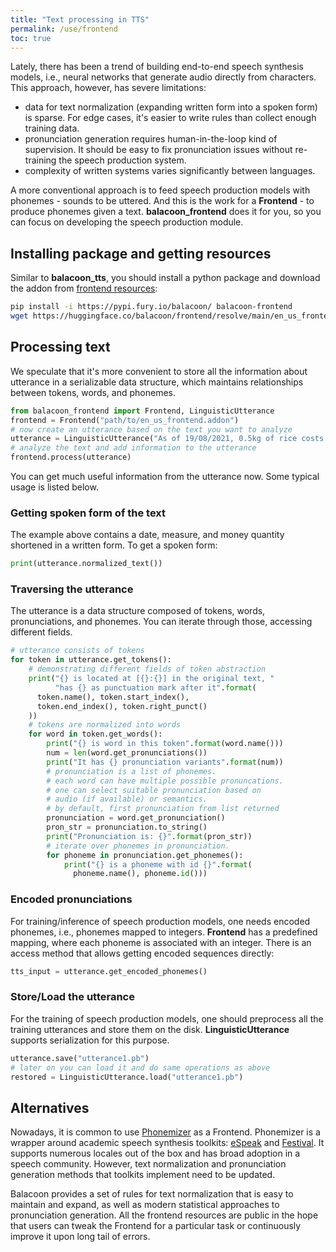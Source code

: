 ```yaml
---
title: "Text processing in TTS"
permalink: /use/frontend
toc: true
---
```


Lately, there has been a trend of building end-to-end
speech synthesis models, i.e., neural networks that
generate audio directly from characters.
This approach, however, has severe limitations:

- data for text normalization (expanding written
  form into a spoken form) is sparse. For edge cases,
  it's easier to write rules than collect enough training
  data.
- pronunciation generation requires human-in-the-loop
  kind of supervision. It should be easy to fix pronunciation
  issues without re-training the speech production system.
- complexity of written systems varies significantly between languages.

A more conventional approach is to feed speech production models
with phonemes - sounds to be uttered.
And this is the work for a **Frontend** - to produce phonemes
given a text. **balacoon_frontend** does it for you,
so you can focus on developing the speech production module.

## Installing package and getting resources

Similar to **balacoon_tts**, you should install a python package and
download the addon from [frontend resources](https://huggingface.co/balacoon/frontend):

```bash
pip install -i https://pypi.fury.io/balacoon/ balacoon-frontend
wget https://huggingface.co/balacoon/frontend/resolve/main/en_us_frontend.addon
```

## Processing text

We speculate that it's more convenient to store all the information
about utterance in a serializable data structure, which maintains
relationships between tokens, words, and phonemes.

```python
from balacoon_frontend import Frontend, LinguisticUtterance
frontend = Frontend("path/to/en_us_frontend.addon")
# now create an utterance based on the text you want to analyze
utterance = LinguisticUtterance("As of 19/08/2021, 0.5kg of rice costs 1.34$")
# analyze the text and add information to the utterance
frontend.process(utterance)
```

You can get much useful information from the utterance now.
Some typical usage is listed below.


### Getting spoken form of the text

The example above contains a date, measure, and money quantity shortened in a written form.
To get a spoken form:

```python
print(utterance.normalized_text())
```

### Traversing the utterance

The utterance is a data structure composed of tokens, words, pronunciations, and phonemes.
You can iterate through those, accessing different fields.

```python
# utterance consists of tokens
for token in utterance.get_tokens():
    # demonstrating different fields of token abstraction
    print("{} is located at [{}:{}] in the original text, "
          "has {} as punctuation mark after it".format(
      token.name(), token.start_index(),
      token.end_index(), token.right_punct()
    ))
    # tokens are normalized into words
    for word in token.get_words():
        print("{} is word in this token".format(word.name()))
        num = len(word.get_pronunciations())
        print("It has {} pronunciation variants".format(num))
        # pronunciation is a list of phonemes.
        # each word can have multiple possible pronuncations.
        # one can select suitable pronunciation based on
        # audio (if available) or semantics.
        # by default, first pronunciation from list returned
        pronunciation = word.get_pronunciation()
        pron_str = pronunciation.to_string()
        print("Pronunciation is: {}".format(pron_str))
        # iterate over phonemes in pronunciation.
        for phoneme in pronunciation.get_phonemes():
            print("{} is a phoneme with id {}".format(
              phoneme.name(), phoneme.id()))
```

### Encoded pronunciations

For training/inference of speech production models, one 
needs encoded phonemes, i.e., phonemes mapped to integers.
**Frontend** has a predefined mapping, where each phoneme
is associated with an integer. There is an access method that allows
getting encoded sequences directly:

```python
tts_input = utterance.get_encoded_phonemes()
```

### Store/Load the utterance

For the training of speech production models, one should preprocess all the training utterances and store them on the disk.
**LinguisticUtterance** supports serialization for this purpose.

```python
utterance.save("utterance1.pb")
# later on you can load it and do same operations as above
restored = LinguisticUtterance.load("utterance1.pb")
```

## Alternatives

Nowadays, it is common to use [Phonemizer](https://github.com/bootphon/phonemizer) as a Frontend.
Phonemizer is a wrapper around academic speech synthesis toolkits: 
[eSpeak](https://github.com/espeak-ng/espeak-ng) and [Festival](https://github.com/festvox/festival).
It supports numerous locales out of the box and has broad adoption in a speech community. 
However, text normalization and pronunciation generation methods that toolkits implement need to be updated. 

Balacoon provides a set of rules for text normalization that is easy to maintain and expand,
as well as modern statistical approaches to pronunciation generation. 
All the frontend resources are public in the hope that users can tweak the Frontend
for a particular task or continuously improve it upon long tail of errors.